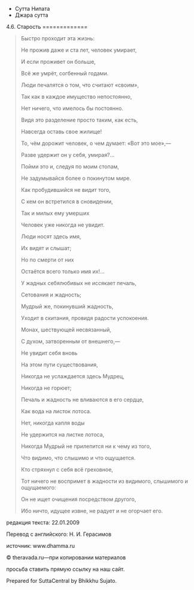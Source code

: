 









* Сутта Нипата
* Джара сутта


4\.6\. Старость
\=\=\=\=\=\=\=\=\=\=\=\=\=




> Быстро проходит эта жизнь:  
> 
> Не прожив даже и ста лет, человек умирает,  
> 
> И если проживет он больше,  
> 
> Всё же умрёт, согбенный годами\.
> 
> 
> Люди печалятся о том, что считают «своим»,  
> 
> Так как в каждое имущество непостоянно,  
> 
> Нет ничего, что имелось бы постоянно\.  
> 
> Видя это разделение просто таким, как есть,  
> 
> Навсегда оставь свое жилище\!
> 
> 
> То, чём дорожит человек, о чем думает: «Вот это мое»,—  
> 
> Разве удержит он у себя, умирая?…  
> 
> Пойми это и, следуя по моим стопам,  
> 
> Не задумывайся более о покинутом мире\.
> 
> 
> Как пробудившийся не видит того,  
> 
> С кем он встретился в сновидении,  
> 
> Так и милых ему умерших  
> 
> Человек уже никогда не увидит\.
> 
> 
> Люди носят здесь имя,  
> 
> Их видят и слышат;  
> 
> Но по смерти от них  
> 
> Остаётся всего только имя их\!…
> 
> 
> У жадных себялюбивых не иссякает печаль,  
> 
> Сетования и жадность;  
> 
> Мудрый же, покинувший жадность,  
> 
> Уходит в скитания, провидя радости успокоения\.
> 
> 
> Монах, шествующей несвязанный,  
> 
> С духом, затворенным от внешнего,—  
> 
> Не увидит себя вновь  
> 
> На этом пути существования,
> 
> 
> Никогда не услаждается здесь Мудрец,  
> 
> Никогда не горюет;  
> 
> Печаль и жадность не вливаются в его сердце,  
> 
> Как вода на листок лотоса\.
> 
> 
> Нет, никогда капля воды  
> 
> Не удержится на листке лотоса,  
> 
> Никогда Мудрый не прилепится ни к чему из того,  
> 
> Что видимо, что слышимо и что ощущается\.
> 
> 
> Кто стряхнул с себя всё греховное,  
> 
> Тот ничего не воспримет в жадности из видимого, слышимого и ощущаемого:  
> 
> Он не ищет очищения посредством другого,  
> 
> Ибо ничто, идущее извне, не радует и не огорчает его\.



редакция текста: 22\.01\.2009


Перевод с английского: Н\. И\. Герасимов


источник: www\.dhamma\.ru


© theravada\.ru—при копировании материалов


просьба ставить прямую ссылку на наш сайт\.


Prepared for SuttaCentral by Bhikkhu Sujato\.






